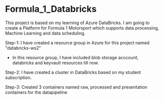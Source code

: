 # Formula_1_Databricks
This project is based on my learning of Azure DataBricks.
I am going to create a Platform for Formula 1 Motorsport which supports data processing, Machine Learning and data scheduling. 

Step-1: I have created a resource group in Azure for this project named "databricks-ws2"
* In this resource group, I have included blob storage acccount, databricks and keyvault resources till now.

Step-2: I have created a cluster in DataBricks based on my student subscription.

Step-3: Created 3 containers named raw, processed and presentation containers for the datapipeline
